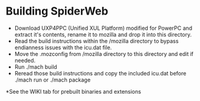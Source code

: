 # Building SpiderWeb
* Download UXP4PPC (Unified XUL Platform) modified for PowerPC and extract it's contents, rename it to mozilla
  and drop it into this directory.
* Read the build instructions within the /mozilla directory to bypass endianness issues with the icu.dat file.
* Move the .mozconfig from /mozilla directory to this directory and edit if needed.
* Run ./mach build
* Reread those build instructions and copy the included icu.dat before ./mach run or ./mach package

*See the WIKI tab for prebuilt binaries and extensions

